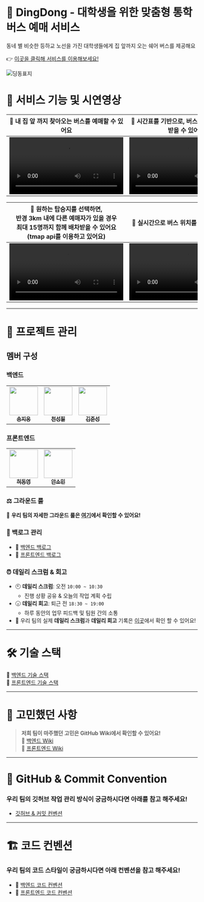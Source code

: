 # 🚌 DingDong - 대학생을 위한 맞춤형 통학 버스 예매 서비스

동네 별 비슷한 등하교 노선을 가진 대학생들에게 집 앞까지 오는 쉐어 버스를 제공해요

👉 [이곳을 클릭해 서비스를 이용해보세요!](https://www.ding-dong-bus.shop)

![딩동표지](https://github.com/user-attachments/assets/b47b058d-de00-4e81-a3bc-363b0f9f1efb)

# 🎥 서비스 기능 및 시연영상
 🚏 내 집 앞 까지 찾아오는 버스를 예매할 수 있어요 | 📅 시간표를 기반으로, 버스 예매 시간을 추천 받을 수 있어요
-|-
<video src="https://github.com/user-attachments/assets/91c8b8ae-712e-4fd4-8192-18452ffcb2e3" /> | <video  src="https://github.com/user-attachments/assets/e9b3e4ba-2d19-4d3f-b39f-62004540c431" /> 

 📍 원하는 탑승지를 선택하면,<br/> 반경 3km 내에 다른 예매자가 있을 경우 <br/> 최대 15명까지 함께 배차받을 수 있어요(tmap api를 이용하고 있어요) | 📍 실시간으로 버스 위치를 확인할 수 있어요
-|-
<video src="https://github.com/user-attachments/assets/734b449f-4cb0-4566-a616-95b7d8e6ec9d" /> | <video  src="https://github.com/user-attachments/assets/899b05eb-a54b-4e4d-969f-f308c3e7af7b" /> 


---

# 📌 프로젝트 관리

## 멤버 구성

<table>
<tr>
<h3>백엔드</h3>
<td align="center"><a href="https://github.com/jwsong98"><img src="https://avatars.githubusercontent.com/u/55657581?v=4" width="75px;" alt=""/><br /><sub><b>송지웅</b></sub></a><br />
<td align="center"><a href="https://github.com/popopy0412"><img src="https://avatars.githubusercontent.com/u/51325183?v=4" width="75px;" alt=""/><br /><sub><b>천성필</b></sub></a><br />
<td align="center"><a href="https://github.com/keemjoonsung"><img src="https://avatars.githubusercontent.com/u/50402527?v=4" width="75px;" alt=""/><br /><sub><b>김준성</b></sub></a><br />
</table>
<h3>프론트엔드</h3>
<table>
<tr>
<td align="center"><a href="https://github.com/vavoya"><img src="https://avatars.githubusercontent.com/u/128780530?v=4" width="75px;" alt=""/><br /><sub><b>허동영</b></sub></a><br />
<td align="center"><a href="https://github.com/somm12"><img src="https://avatars.githubusercontent.com/u/63543733?v=4" width="75px;" alt=""/><br /><sub><b>안소민</b></sub></a><br />
</table>
</table>

### ⚖️ 그라운드 룰

🔗 **우리 팀의 자세한 그라운드 룰은 [여기](https://github.com/softeer5th/team1-dingdong/wiki/Ground-Rule)에서 확인할 수 있어요!**

### 📂 백로그 관리

- 🔗 [백엔드 백로그](https://github.com/orgs/softeer5th/projects/4)
- 🔗 [프론트엔드 백로그](https://github.com/orgs/softeer5th/projects/6)

### ⏰ 데일리 스크럼 & 회고

- 🕙 **데일리 스크럼**: 오전 `10:00 ~ 10:30`
  - 진행 상황 공유 & 오늘의 작업 계획 수립
- 🕡 **데일리 회고**: 퇴근 전 `18:30 ~ 19:00`
  - 하루 동안의 업무 피드백 및 팀원 간의 소통
- 🔗 우리 팀의 실제 **데일리 스크럼**과 **데일리 회고** 기록은 [이곳](https://github.com/softeer5th/team1-dingdong/wiki/%EB%8D%B0%EC%9D%BC%EB%A6%AC-%EC%8A%A4%ED%81%AC%EB%9F%BC--&-%EB%8D%B0%EC%9D%BC%EB%A6%AC-%ED%9A%8C%EA%B3%A0)에서 확인 할 수 있어요!

---

# 🛠️ 기술 스택

🔗 [백엔드 기술 스택](https://github.com/softeer5th/team1-dingdong/wiki/Backend-%EA%B8%B0%EC%88%A0-%EC%8A%A4%ED%83%9D)  
🔗 [프론트엔드 기술 스택](https://github.com/softeer5th/team1-dingdong/wiki/Frontend-%EA%B8%B0%EC%88%A0%EC%8A%A4%ED%83%9D)

---

# 🤔 고민했던 사항

> **저희 팀이 마주했던 고민은 GitHub Wiki에서 확인할 수 있어요!**  
> 🔗 [백엔드 Wiki](https://github.com/softeer5th/team1-dingdong/wiki/Backend)  
> 🔗 [프론트엔드 Wiki](https://github.com/softeer5th/team1-dingdong/wiki/Frontend)

---

# 📖 GitHub & Commit Convention

### **우리 팀의 깃허브 작업 관리 방식이 궁금하시다면 아래를 참고 해주세요!**

- [깃허브 & 커밋 컨벤션](https://github.com/softeer5th/team1-dingdong/wiki/%EC%BB%A4%EB%B0%8B-%EC%BB%A8%EB%B2%A4%EC%85%981%EC%A1%B0)

---

# 🏗 코드 컨벤션

### **우리 팀의 코드 스타일이 궁금하시다면 아래 컨벤션을 참고 해주세요!**

- 📌 [백엔드 코드 컨벤션](https://github.com/softeer5th/team1-dingdong/wiki/%EB%B0%B1%EC%97%94%EB%93%9C-%EC%BD%94%EB%93%9C-%EC%BB%A8%EB%B2%A4%EC%85%98)
- 📌 [프론트엔드 코드 컨벤션](https://github.com/softeer5th/team1-dingdong/wiki/%ED%94%84%EB%A1%A0%ED%8A%B8%EC%97%94%EB%93%9C-%EC%BD%94%EB%93%9C-%EC%BB%A8%EB%B2%A4%EC%85%98)
